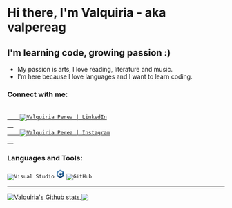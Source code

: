 # Hi there, I'm Valquiria - aka valpereag

## I'm learning code, growing passion :)

- My passion is arts, I love reading, literature and music.
- I'm here because I love languages and I want to learn coding. 



### Connect with me:

<a href="https://www.linkedin.com/in/valquiriapereag/?">
<code>
    <img alt="Valquiria Perea | LinkedIn" height="20px" src="https://cdn.icon-icons.com/icons2/3041/PNG/512/linkedin_logo_icon_189225.png" />
  </code>
</a>

<a href="https://www.instagram.com/vlq.___pg/?hl=es">
  <code>
    <img alt="Valquiria Perea | Instagram" height="20px" src="https://i.pinimg.com/originals/3b/21/c7/3b21c7efd2ba9c119fb8d361acacc31d.png" />
  </code>
</a>

<br />


### Languages and Tools:


<code><img alt="Visual Studio" height="20px" src="https://p.kindpng.com/picc/s/13-130970_visual-studio-2019-icon-hd-png-download.png"/></code>
<code><img alt="C++" height="20px" src="https://raw.githubusercontent.com/github/explore/80688e429a7d4ef2fca1e82350fe8e3517d3494d/topics/cpp/cpp.png" /></code>
<code><img alt="GitHub" height="20px" src="https://pbs.twimg.com/media/EuQcdomWgAAxP5_.png" /></code>

<hr>

<a href="https://github.com/valpereag">
  <img align="center" src="https://github-readme-stats.vercel.app/api?username=valpereag&show_icons=true&include_all_commits=true" alt="Valquiria's Github stats" width="54%" />
</a>
<a href="https://github.com/valpereag">
  <img align="center" src="https://github-readme-stats.vercel.app/api/top-langs/?username=valpereag&layout=compact&hide=c" width="45%" />
</a>

 
